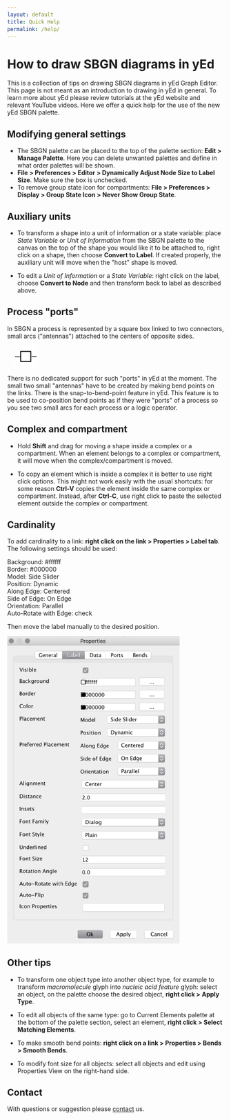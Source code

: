 ```yaml
---
layout: default
title: Quick Help
permalink: /help/
---
```


# How to draw SBGN diagrams in yEd

This is a collection of tips on drawing SBGN diagrams in yEd Graph Editor. This page is not meant as an introduction to drawing in yEd in general. To learn more about yEd please review tutorials at the yEd website and relevant YouTube videos. Here we offer a quick help for the use of the new yEd SBGN palette.

## Modifying general settings

* The SBGN palette can be placed to the top of the palette section: **Edit > Manage Palette**. Here you can delete unwanted palettes and define in what order palettes will be shown.  
* **File > Preferences > Editor > Dynamically Adjust Node Size to Label Size**. Make sure the box is unchecked.
* To remove group state icon for compartments: **File > Preferences > Display > Group State Icon > Never Show Group State**.

## Auxiliary units

* To transform a shape into a unit of information or a state variable: place _State Variable_ or _Unit of Information_ from the SBGN palette to the canvas on the top of the shape you would like it to be attached to, right click on a shape, then choose **Convert to Label**. If created properly, the auxiliary unit will move when the "host" shape is moved.

* To edit a _Unit of Information_ or a _State Variable_: right click on the label, choose **Convert to Node** and then transform back to label as described above.

## Process "ports"

In SBGN a process is represented by a square box linked to two connectors, small arcs ("antennas") attached to the centers of opposite sides.  

&emsp; <img src="/images/yEd/processglyph150.png" alt="process" style="width:50px;height:50px;">  

There is no dedicated support for such "ports" in yEd at the moment. The small two small "antennas" have to be created by making bend points on the links. There is the snap-to-bend-point feature in yEd. This feature is to be used to co-position bend points as if they were "ports" of a process so you see two small arcs for each process or a logic operator.

## Complex and compartment

* Hold **Shift** and drag for moving a shape inside a complex or a compartment. When an element belongs to a complex or compartment, it will move when the complex/compartment is moved.

* To copy an element which is inside a complex it is better to use right click options. This might not work easily with the usual shortcuts: for some reason **Ctrl-V** copies the element inside the same complex or compartment. Instead, after **Ctrl-C**, use right click to paste the selected element outside the complex or compartment.

## Cardinality

To add cardinality to a link: **right click on the link > Properties > Label tab**. The following settings should be used:  

Background: #ffffff  
Border: #000000  
Model: Side Slider  
Position: Dynamic  
Along Edge: Centered  
Side of Edge: On Edge  
Orientation: Parallel  
Auto-Rotate with Edge: check  

Then move the label manually to the desired position.  

<img src="/images/yEd/cardinality.png" alt="cardinality" style="width:400px;">

## Other tips

* To transform one object type into another object type, for example to transform *macromolecule* glyph into *nucleic acid feature* glyph: select an object, on the palette choose the desired object, **right click > Apply Type**.

* To edit all objects of the same type: go to Current Elements palette at the bottom of the palette section, select an element, **right click > Select Matching Elements**.

* To make smooth bend points: **right click on a link > Properties > Bends > Smooth Bends**.

* To modify font size for all objects: select all objects and edit using Properties View on the right-hand side.

## Contact 

With questions or suggestion please [contact](/about) us.


